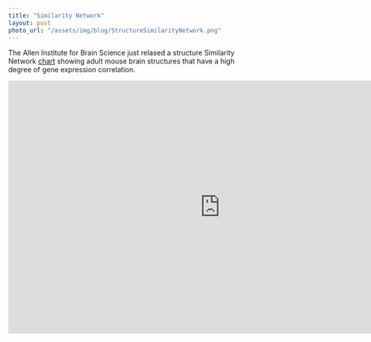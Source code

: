 ```yaml
---
title: "Similarity Network"
layout: post
photo_url: "/assets/img/blog/StructureSimilarityNetwork.png"
---
```


The Allen Institute for Brain Science just relased a structure Similarity Network [chart](http://www.brain-map.org/api/examples/examples/structures/index.html) showing adult mouse brain structures that have a high degree of gene expression correlation. 


<iframe width="854" height="510" src="https://www.youtube.com/embed/Rm1KLXIDS_Y?list=PLOpjORaUU74zmq6Pmo3O6dzhxFBtaGsdt" frameborder="0" allowfullscreen></iframe>

